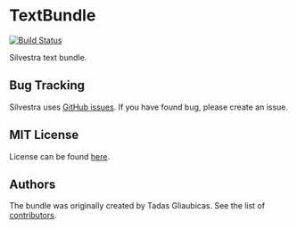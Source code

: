 TextBundle
=========

[![Build Status](https://travis-ci.org/Silvestra/TextBundle.svg?branch=master)](https://travis-ci.org/Silvestra/TextBundle)

Silvestra text bundle.

Bug Tracking
---------

Silvestra uses [GitHub issues](https://github.com/Silvestra/Silvestra/issues). If you have found bug, please create an issue.

MIT License
---------

License can be found [here](https://github.com/Silvestra/TextBundle/blob/master/Resources/meta/LICENSE).

Authors
---------

The bundle was originally created by Tadas Gliaubicas. See the list of [contributors](https://github.com/Silvestra/TextBundle/contributors).
